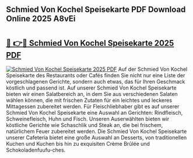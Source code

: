 ## Schmied Von Kochel Speisekarte PDF Download Online 2025 A8vEi

# <h2><a href="http://gc6phvq.nevu.top/?p=Schmied+Von+Kochel+Speisekarte">🔗 👉🔴 Schmied Von Kochel Speisekarte 2025 PDF</a></h2>

[![Schmied Von Kochel Speisekarte 2025 PDF](https://i.imgur.com/dBaPXMq.png)](http://gc6phvq.nevu.top/?p=Schmied+Von+Kochel+Speisekarte)
Auf der Schmied Von Kochel Speisekarte des Restaurants oder Cafés finden Sie nicht nur eine Liste der vorgeschlagenen Gerichte, sondern auch etwas, das für Ihren Geschmack köstlich und passend ist. Auf unserer Schmied Von Kochel Speisekarte bieten wir einen Salatbereich an, in dem Sie aus verschiedenen Salaten wählen können, die mit frischen Zutaten für ein leichtes und leckeres Mittagessen zubereitet werden. Für Fleischliebhaber gibt es auf unserer Schmied Von Kochel Speisekarte eine Auswahl an Gerichten: Rindfleisch, Schweinefleisch, Huhn und Fisch. Unseren Auserwählten bieten wir köstliche Gerichte wie Schaschlik und Steak an, die bei frischem, natürlichem Feuer zubereitet werden. Die Schmied Von Kochel Speisekarte unserer Cafeteria bietet eine große Auswahl an Desserts, von traditionellen Kuchen und Kuchen bis hin zu exquisiten Crème Brûlée und Schokoladenfuufu-ches.
